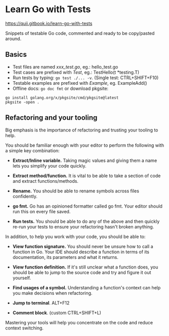 # Learn Go with Tests

https://quii.gitbook.io/learn-go-with-tests

Snippets of testable Go code, commented and
ready to be copy/pasted around.

## Basics
* Test files are named _xxx_test.go_, eg.: hello_test.go
* Test cases are prefixed with _Test_, eg.: TestHello(t *testing.T) 
* Run tests by typing: `go test ./... -v`. (Single test: CTRL+SHIFT+F10)
* Testable examples are prefixed with _Example_, eg. ExampleAdd()
* Offline docs: `go doc fmt` or download pkgsite:
```
go install golang.org/x/pkgsite/cmd/pkgsite@latest
pkgsite -open .
```

## Refactoring and your tooling

Big emphasis is the importance of refactoring and
trusting your tooling to help.

You should be familiar enough with your editor to
perform the following with a simple key combination:
* **Extract/Inline variable.** Taking magic values and 
giving them a name lets you simplify your code quickly.

* **Extract method/function.** It is vital to be able 
to take a section of code and extract functions/methods.

* **Rename.** You should be able to rename symbols 
across files confidently.

* **go fmt.** Go has an opinioned formatter called go fmt.
Your editor should run this on every file saved.

* **Run tests.** You should be able to do any of the above
and then quickly re-run your tests to ensure your
refactoring hasn't broken anything.

In addition, to help you work with your code, you should be able to:

* **View function signature.** You should never be unsure how to 
call a function in Go. Your IDE should describe a function in
terms of its documentation, its parameters and what it returns.

* **View function definition.** If it's still unclear what a
function does, you should be able to jump to the source code and
try and figure it out yourself.

* **Find usages of a symbol.** Understanding a function's
context can help you make decisions when refactoring.

* **Jump to terminal**. ALT+F12

* **Comment block**. (custom CTRL+SHIFT+L)

Mastering your tools will help you concentrate on the code and reduce context switching.
